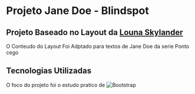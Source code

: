 # Projeto Jane Doe - Blindspot
## Projeto Baseado no Layout da [Louna Skylander](https://www.figma.com/community/file/1100769865627589687)

O Conteudo do Layout Foi Adptado para textos de Jane Doe da serie Ponto cego

## Tecnologias Utilizadas
O foco do projeto foi o estudo pratico de ![Bootstrap](https://img.shields.io/badge/bootstrap-%23563D7C.svg?style=for-the-badge&logo=bootstrap&logoColor=white)
